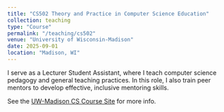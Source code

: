 ```yaml
---
title: "CS502 Theory and Practice in Computer Science Education"
collection: teaching
type: "Course"
permalink: "/teaching/cs502"
venue: "University of Wisconsin-Madison"
date: 2025-09-01
location: "Madison, WI"
---
```


I serve as a Lecturer Student Assistant, where I teach computer science pedagogy and general teaching practices. In this role, I also train peer mentors to develop effective, inclusive mentoring skills.

See the [UW-Madison CS Course Site](https://guide.wisc.edu/courses/comp_sci/) for more info.
